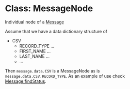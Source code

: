 # Class: MessageNode

Individual node of a [Message](Message.md)

Assume that we have a data dictionary structure of
* CSV
     * RECORD_TYPE ...
     * FIRST_NAME ...
     * LAST_NAME ...
     * ...

Then `message.data.CSV` is a MessageNode as is `message.data.CSV.RECORD_TYPE`.
As an example of use check [Message.findStatus](Message#findstatus).
